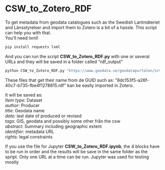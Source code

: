 # CSW_to_Zotero_RDF
To get metadata from geodata catalogues such as the Swedish Lantmäteriet and Länsstyrelser and import them to Zotero is a bit of a hassle. This script can help you with that.  
You'll need lxml!

```bash
pip install requests lxml
```
And you can run the script **CSW_to_Zotero_RDF.py** with one or several URLs and they will be saved in a folder called "rdf_output"

```bash
python CSW_to_Zotero_RDF.py "https://www.geodata.se/geodataportalen/srv/swe/catalog.search#/metadata/8dc153f5-a26f-40c7-b735-fbe4f1278815" "https://www.geodata.se/geodataportalen/srv/swe/catalog.search#/metadata/9de2cb7a-8162-44d9-9224-385b60ed0aec"
```
These files that get their name from de GUID such as: "8dc153f5-a26f-40c7-b735-fbe4f1278815.rdf" kan be easily imported in Zotero.  

It will be saved as:  
*Item type:* Dataset  
*author:* Producer  
*title:* Geodata name  
*date:* last date of produced or revised  
*tags:* GIS, geodata and possibly some other från the csw  
*abstract:* Summary including geographic extent  
*identifier:* metadata URL  
*rights:* legal constraints

If you use the file for Jupyter **CSW_to_Zotero_RDF.ipynb**, the 4 blocks have to be run in order and the results will be save in the same folder as the spript.
Only one URL at a time can be run.
Jupyter was used for testing mostly
